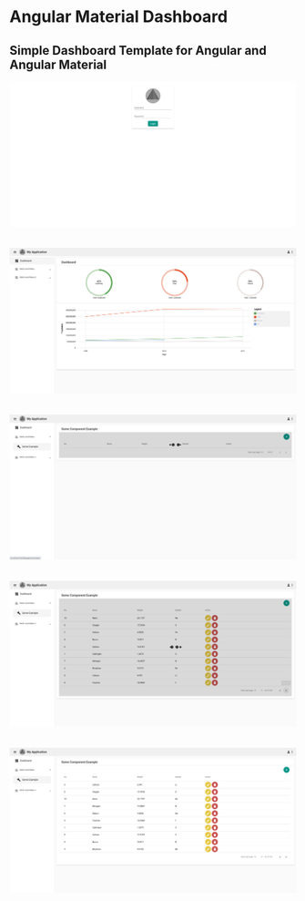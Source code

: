 # Angular Material Dashboard

## Simple Dashboard Template for Angular and Angular Material

![alt text](https://raw.githubusercontent.com/ard333/angular-material-dashboard/master/screenshoot-1.png)
<br><br><br>
![alt text](https://raw.githubusercontent.com/ard333/angular-material-dashboard/master/screenshoot-2.png)
<br><br><br>
![alt text](https://raw.githubusercontent.com/ard333/angular-material-dashboard/master/screenshoot-3.png)
<br><br><br>
![alt text](https://raw.githubusercontent.com/ard333/angular-material-dashboard/master/screenshoot-4.png)
<br><br><br>
![alt text](https://raw.githubusercontent.com/ard333/angular-material-dashboard/master/screenshoot-5.png)
